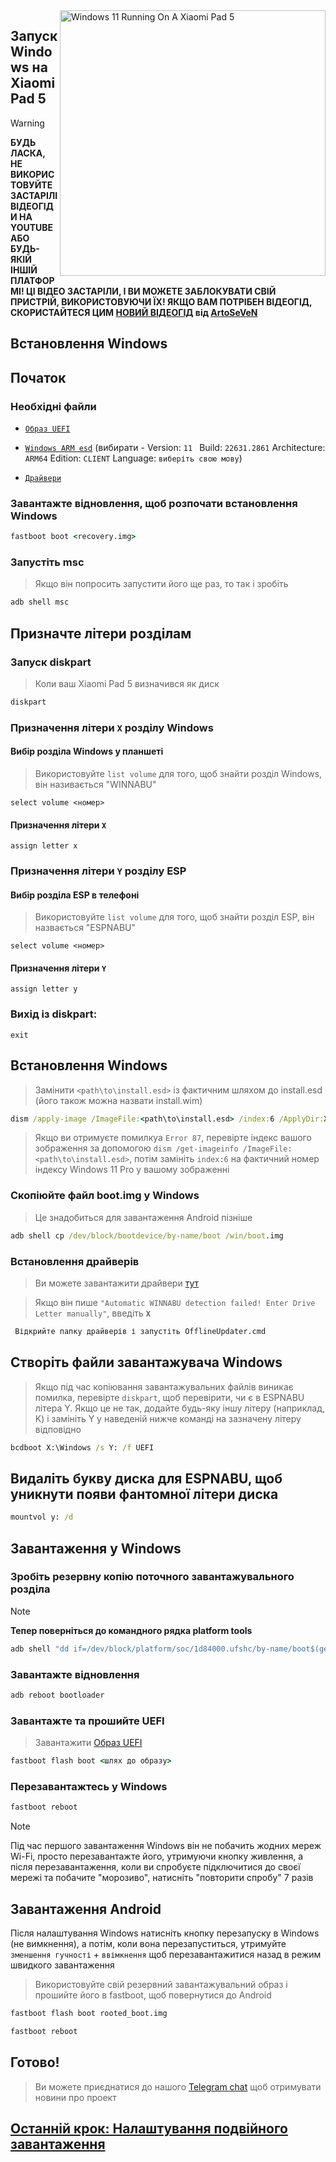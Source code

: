 <img align="right" src="https://raw.githubusercontent.com/erdilS/Port-Windows-11-Xiaomi-Pad-5/main/nabu.png" width="425" alt="Windows 11 Running On A Xiaomi Pad 5">

## Запуск Windows на Xiaomi Pad 5

> [!WARNING]
> **БУДЬ ЛАСКА, НЕ ВИКОРИСТОВУЙТЕ ЗАСТАРІЛІ ВІДЕОГІДИ НА YOUTUBE АБО БУДЬ-ЯКІЙ ІНШІЙ ПЛАТФОРМІ! ЦІ ВІДЕО ЗАСТАРІЛИ, І ВИ МОЖЕТЕ ЗАБЛОКУВАТИ СВІЙ ПРИСТРІЙ, ВИКОРИСТОВУЮЧИ ЇХ! ЯКЩО ВАМ ПОТРІБЕН ВІДЕОГІД, СКОРИСТАЙТЕСЯ ЦИМ [НОВИЙ ВІДЕОГІД](https://youtu.be/BbgTbTGbXYg) від [ArtoSeVeN](https://www.youtube.com/channel/UCYjwfxlYlJ7Nnzv01oszQvA)**

## Встановлення Windows

## Початок

### Необхідні файли
  
- [```Образ UEFI```](https://github.com/erdilS/Port-Windows-11-Xiaomi-Pad-5/releases/download/UEFI/uefi-v3.img)

- [```Windows ARM esd```](https://worproject.com/esd) (вибирати - Version:  ```11 ``` Build:  ```22631.2861``` Architecture:  ```ARM64``` Edition:  ```CLIENT``` Language:  ```виберіть свою мову```)
  
- [```Драйвери```](https://github.com/map220v/MiPad5-Drivers/releases/latest)

### Завантажте відновлення, щоб розпочати встановлення Windows

```cmd
fastboot boot <recovery.img>
```

### Запустіть msc
> Якщо він попросить запустити його ще раз, то так і зробіть

```cmd
adb shell msc
```

## Призначте літери розділам

### Запуск diskpart

> Коли ваш Xiaomi Pad 5 визначився як диск

```cmd
diskpart
```

### Призначення літери `X` розділу Windows

#### Вибір розділа Windows у планшеті
> Використовуйте `list volume` для того, щоб знайти розділ Windows, він називається "WINNABU"

```diskpart
select volume <номер>
```

#### Призначення літери `X`
```diskpart
assign letter x
```

### Призначення літери `Y` розділу ESP

#### Вибір розділа ESP в телефоні
> Використовуйте `list volume` для того, щоб знайти розділ ESP, він назвається "ESPNABU"

```diskpart
select volume <номер>
```

#### Призначення літери `Y`

```diskpart
assign letter y
```

### Вихід із diskpart:
```diskpart
exit
```

## Встановлення Windows
> Замінити `<path\to\install.esd>` із фактичним шляхом до install.esd (його також можна назвати install.wim) 

```cmd
dism /apply-image /ImageFile:<path\to\install.esd> /index:6 /ApplyDir:X:\
``` 

> Якщо ви отримуєте помилкуa `Error 87`, перевірте індекс вашого зображення за допомогою `dism /get-imageinfo /ImageFile:<path\to\install.esd>`, потім замініть `index:6` на фактичний номер індексу Windows 11 Pro у вашому зображенні 

### Скопіюйте файл boot.img у Windows 

> Це знадобиться для завантаження Android пізніше 
```cmd
adb shell cp /dev/block/bootdevice/by-name/boot /win/boot.img
```

### Встановлення драйверів

> Ви можете завантажити драйвери [тут](https://github.com/map220v/MiPad5-Drivers/releases/latest)

> Якщо він пише `"Automatic WINNABU detection failed! Enter Drive Letter manually"`, введіть **`X`**

```cmd
 Відкрийте папку драйверів і запустіть OfflineUpdater.cmd
```

## Створіть файли завантажувача Windows
> Якщо під час копіювання завантажувальних файлів виникає помилка, перевірте `diskpart`, щоб перевірити, чи є в ESPNABU літера Y. Якщо це не так, додайте будь-яку іншу літеру (наприклад, K) і замініть Y у наведеній нижче команді на зазначену літеру відповідно
```cmd
bcdboot X:\Windows /s Y: /f UEFI
```
## Видаліть букву диска для ESPNABU, щоб уникнути появи фантомної літери диска

```cmd
mountvol y: /d
```

## Завантаження у Windows

### Зробіть резервну копію поточного завантажувального розділа
> [!NOTE]
> **Тепер поверніться до командного рядка platform tools**
```cmd
adb shell "dd if=/dev/block/platform/soc/1d84000.ufshc/by-name/boot$(getprop ro.boot.slot_suffix) of=/tmp/rooted_boot.img" && adb pull /tmp/rooted_boot.img
```

### Завантажте відновлення

```cmd
adb reboot bootloader
```

### Завантажте та прошийте UEFI
> Завантажити [Образ UEFI](https://github.com/erdilS/Port-Windows-11-Xiaomi-Pad-5/releases/download/UEFI/uefi-v3.img)
```cmd
fastboot flash boot <шлях до образу>
```

### Перезавантажтесь у Windows
```cmd
fastboot reboot
```

> [!NOTE]
> Під час першого завантаження Windows він не побачить жодних мереж Wi-Fi, просто перезавантажте його, утримуючи кнопку живлення, а після перезавантаження, коли ви спробуєте підключитися до своєї мережі та побачите "морозиво", натисніть "повторити спробу" 7 разів

## Завантаження Android
Після налаштування Windows натисніть кнопку перезапуску в Windows (не вимкнення), а потім, коли вона перезапуститься, утримуйте `зменшення гучності` + `ввімкнення` щоб перезавантажитися назад в режим швидкого завантаження
> Використовуйте свій резервний завантажувальний образ і прошийте його в fastboot, щоб повернутися до Android

```cmd
fastboot flash boot rooted_boot.img
```
```cmd
fastboot reboot
```
## Готово!
> Ви можете приєднатися до нашого [Telegram chat](https://t.me/nabuwoa) щоб отримувати новини про проект
## [Останній крок: Налаштування подвійного завантаження](dualboot-uk.md)
